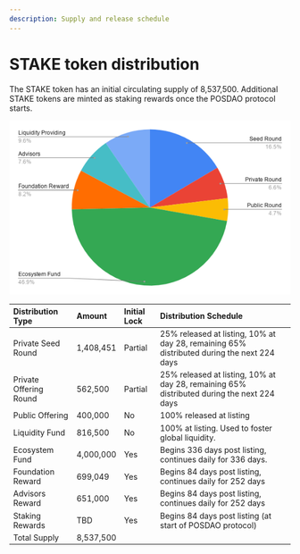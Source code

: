 ```yaml
---
description: Supply and release schedule
---
```


# STAKE token distribution

The STAKE token has an initial circulating supply of 8,537,500. Additional STAKE tokens are minted as staking rewards once the POSDAO protocol starts.

![](../../.gitbook/assets/distrubution-chart.png)

| Distribution Type | Amount | Initial Lock | Distribution Schedule |
| :--- | :--- | :--- | :--- |
| Private Seed Round | 1,408,451 | Partial | 25% released at listing, 10% at day 28, remaining 65% distributed during the next 224 days |
| Private Offering Round | 562,500 | Partial | 25% released at listing, 10% at day 28, remaining 65% distributed during the next 224 days |
| Public Offering | 400,000 | No | 100% released at listing |
| Liquidity Fund  | 816,500 | No | 100% at listing. Used to foster global liquidity.  |
| Ecosystem Fund | 4,000,000 | Yes | Begins 336 days post listing, continues daily for 336 days.  |
| Foundation Reward | 699,049 | Yes | Begins 84 days post listing, continues daily for 252 days |
| Advisors Reward | 651,000 | Yes | Begins 84 days post listing, continues daily for 252 days |
| Staking Rewards | TBD | Yes | Begins 84 days post listing \(at start of POSDAO protocol\) |
| Total Supply | 8,537,500 |  |  |

### 

